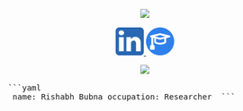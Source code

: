 <p align="center">
  <img src="https://capsule-render.vercel.app/api?text=WELCOME%20!&animation=fadeIn&type=soft&color=gradient&height=100"/>
</p>
<p align="center">
<a href="https://www.linkedin.com/in/rishabh-bubna-304bb3172/">
  <img height="50" src="https://github.com/RishabhBubna/RishabhBubna/blob/main/5296501_linkedin_network_linkedin%20logo_icon.png"/>
</a>
<a href="https://scholar.google.com/citations?user=_GmD1ysAAAAJ&hl=en">
  <img height="50" src="https://github.com/RishabhBubna/RishabhBubna/blob/main/bachelor_9192436.png"/>
</a>
</p>
<p align="center">
<a href="https://scholar.google.com/citations?user=_GmD1ysAAAAJ&hl=en">
  <img height="400" src="https://media1.giphy.com/media/v1.Y2lkPTc5MGI3NjExNHVneHJ2azJ5M3g2Z3o4bXJqbjEzbmUxcDA3cDF2Nm5pOTMwdG5iOCZlcD12MV9pbnRlcm5hbF9naWZfYnlfaWQmY3Q9Zw/JqmupuTVZYaQX5s094/giphy.gif"/>
</a>
</p>
<pre> ```yaml 
  name: Rishabh Bubna occupation: Researcher  ``` </pre>
